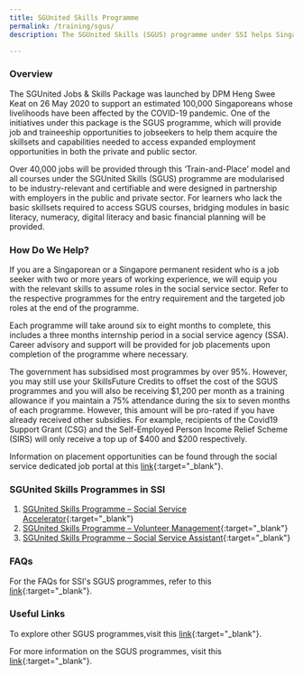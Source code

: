 ```yaml
---
title: SGUnited Skills Programme
permalink: /training/sgus/
description: The SGUnited Skills (SGUS) programme under SSI helps Singaporeans or permanent residents who have lost their jobs due to COVID-19 to assume roles in the social service sector by equipping them with relevant skillsets.

---
```


### Overview

The SGUnited Jobs & Skills Package was launched by DPM Heng Swee Keat on 26 May 2020 to support an estimated 100,000 Singaporeans whose livelihoods have been affected by the COVID-19 pandemic. One of the initiatives under this package is the SGUS programme, which will provide job and traineeship opportunities to jobseekers to help them acquire the skillsets and capabilities needed to access expanded employment opportunities in both the private and public sector.

Over 40,000 jobs will be provided through this ‘Train-and-Place’ model and all courses under the SGUnited Skills (SGUS) programme are modularised to be industry-relevant and certifiable and were designed in partnership with employers in the public and private sector. For learners who lack the basic skillsets required to access SGUS courses, bridging modules in basic literacy, numeracy, digital literacy and basic financial planning will be provided.

### How Do We Help?

If you are a Singaporean or a Singapore permanent resident who is a job seeker with two or more years of working experience, we will equip you with the relevant skills to assume roles in the social service sector. Refer to the respective programmes for the entry requirement and the targeted job roles at the end of the programme.

Each programme will take around six to eight months to complete, this includes a three months internship period in a social service agency (SSA). Career advisory and support will be provided for job placements upon completion of the programme where necessary.

The government has subsidised most programmes by over 95%. However,  you may still use your SkillsFuture Credits to offset the cost of the SGUS programmes and you will also be receiving $1,200 per month as a training allowance if you maintain a 75% attendance during the six to seven months of each programme. However, this amount will be pro-rated if you have already received other subsidies. For example, recipients of the Covid19 Support Grant (CSG) and the Self-Employed Person Income Relief Scheme (SIRS) will only receive a top up of $400 and $200 respectively. 

Information on placement opportunities can be found through the social service dedicated job portal at this [link](https://www.ncss.gov.sg/Social-Service-Tribe/Careers/Careers-Guide){:target="_blank"}.

### SGUnited Skills Programmes in SSI

1. [SGUnited Skills Programme – Social Service Accelerator](/pages/training/Social-Service-Accelerator/){:target="_blank"}
2. [SGUnited Skills Programme – Volunteer Management](/pages/training/Volunteer-Management/){:target="_blank"}
3. [SGUnited Skills Programme – Social Service Assistant](/pages/training/Social-Service-Assistant/){:target="_blank"}

### FAQs

For the FAQs for SSI's SGUS programmes, refer to this [link](https://ncss-ssi-staging.netlify.app/images/faq/SocialServiceInstitute_SGUS_FAQ_11%20Dec%202020.pdf){:target="_blank"}.

### Useful Links

To explore other SGUS programmes,visit this [link](https://www.myskillsfuture.sg/content/portal/en/training-exchange/course-directory.html?q=Tags:%22SGUnited%20Skills%22&search=true){:target="_blank"}.

For more information on the SGUS programmes, visit this [link](https://www.myskillsfuture.sg/content/portal/en/header/faqs/SGUnitedSkills.html){:target="_blank"}.






